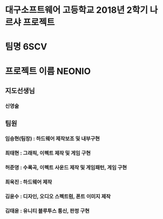 # 대구소프트웨어 고등학교 2018년 2학기 나르샤 프로젝트

# 팀명 6SCV
# 프로젝트 이름 NEONIO

## 지도선생님
### 신영술

## 팀원
### 임승현(팀장) : 하드웨어 제작보조 및 내부구현
### 최태현 : 그래픽, 이펙트 제작 및 게임 구현
### 허준영 : 수록곡, 이펙트 사운드 제작 및 게임패턴, 게임 구현
### 최욱진 : 하드웨어 제작
### 김윤수 : 디자인, 오디오 스펙트럼, 폰트 이미지 제작
### 김태윤 : 유니티 블루투스 통신, 판정 구현
